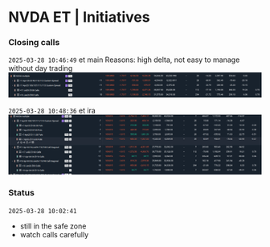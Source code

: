 # NVDA ET | Initiatives

### Closing calls 
`2025-03-28 10:46:49` et main
Reasons: high delta, not easy to manage without day trading
![](./media/2025-03-28-10-47-17.png)

`2025-03-28 10:48:36` et ira
![](./media/2025-03-28-10-48-40.png)

### Status
`2025-03-28 10:02:41`

- still in the safe zone
- watch calls carefully


